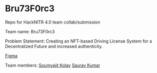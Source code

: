 # Bru73F0rc3
Repo for HackNITR 4.0 team collab/submission

Team name: Bru73F0rc3

Problem Statement: Creating an NFT-based Driving License System for a Decentralized Future and increased authenticity.

[Figma](https://www.figma.com/file/pVHQhiVDlZm8HnvQ5RvREd/HonesDLy-by-Bru73F0rc3?node-id=1%3A7&t=OJAR6VGUF7xfiN6X-1)

Team members:
[Soumyajit Kolay](https://github.com/c43-sar)
[Saurav Kumar](https://github.com/ksauravhash)
